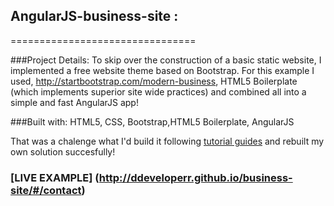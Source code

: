 ## AngularJS-business-site : 
================================


###Project Details:
To skip over the construction of a basic static website, I implemented a free website theme based on Bootstrap.
For this example I used, http://startbootstrap.com/modern-business, HTML5 Boilerplate (which implements superior site wide practices) and combined all into a simple and fast AngularJS app! 

###Built with: HTML5, CSS, Bootstrap,HTML5 Boilerplate, AngularJS  

That was a chalenge what I'd build it following [tutorial guides](https://www.airpair.com/angularjs/building-angularjs-app-tutorial#5-what-exactly-is-angularjs-) and rebuilt my own solution succesfully! 

### [LIVE EXAMPLE] (http://ddeveloperr.github.io/business-site/#/contact)
